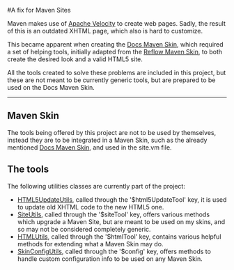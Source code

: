 #A fix for Maven Sites

Maven makes use of [Apache Velocity][velocity] to create web pages. Sadly, the result of this is an outdated XHTML page, which also is hard to customize.

This became apparent when creating the [Docs Maven Skin][docs-skin], which required a set of helping tools, initially adapted from the [Reflow Maven Skin][reflow], to both create the desired look and a valid HTML5 site.

All the tools created to solve these problems are included in this project, but these are not meant to be currently generic tools, but are prepared to be used on the Docs Maven Skin.

---

## Maven Skin

The tools being offered by this project are not to be used by themselves, instead they are to be integrated in a Maven Skin, such as the already mentioned [Docs Maven Skin][docs-skin], and used in the site.vm file.

## The tools

The following utilities classes are currently part of the project:

- [HTML5UpdateUtils][javadoc-skin-config], called through the '$html5UpdateTool' key, it is used to update old XHTML code to the new HTML5 one.
- [SiteUtils][javadoc-skin-config], called through the '$siteTool' key, offers various methods which upgrade a Maven Site, but are meant to be used on my skins, and so may not be considered completely generic.
- [HTMLUtils][javadoc-skin-config], called through the '$htmlTool' key, contains various helpful methods for extending what a Maven Skin may do.
- [SkinConfigUtils][javadoc-skin-config], called through the '$config' key, offers methods to handle custom configuration info to be used on any Maven Skin.


[docs-skin]: https://github.com/Bernardo-MG/docs-maven-skin
[reflow]: http://andriusvelykis.github.io/reflow-maven-skin/
[velocity]: http://velocity.apache.org/

[javadoc-skin-config]: ./skin_config_tool.html
[javadoc-html]: ./html_tool.html